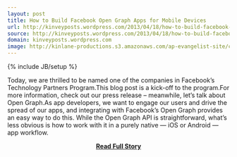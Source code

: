 ```yaml
---
layout: post
title: How to Build Facebook Open Graph Apps for Mobile Devices
url: http://kinveyposts.wordpress.com/2013/04/18/how-to-build-facebook-open-graph-apps-for-mobile-devices/
source: http://kinveyposts.wordpress.com/2013/04/18/how-to-build-facebook-open-graph-apps-for-mobile-devices/
domain: kinveyposts.wordpress.com
image: http://kinlane-productions.s3.amazonaws.com/ap-evangelist-site/curated/screenshots/7615_kinveyposts_wordpress_com.png
---
```

{% include JB/setup %}<p>Today, we are thrilled to be named one of the companies in Facebook’s Technology Partners Program.This blog post is a kick-off to the program.For more information, check out our press release – meanwhile, let’s talk about Open Graph.As app developers, we want to engage our users and drive the spread of our apps, and integrating with Facebook’s Open Graph provides an easy way to do this. While the Open Graph API is straightforward, what’s less obvious is how to work with it in a purely native — iOS or Android — app workflow.</p>
<center><p><a href="http://kinveyposts.wordpress.com/2013/04/18/how-to-build-facebook-open-graph-apps-for-mobile-devices/" style='padding:25px; font-sze:18px; font-weight: bold;'>Read Full Story</a></p></center>
